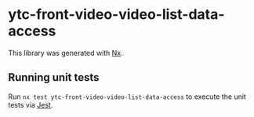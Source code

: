 # ytc-front-video-video-list-data-access

This library was generated with [Nx](https://nx.dev).

## Running unit tests

Run `nx test ytc-front-video-video-list-data-access` to execute the unit tests via [Jest](https://jestjs.io).
